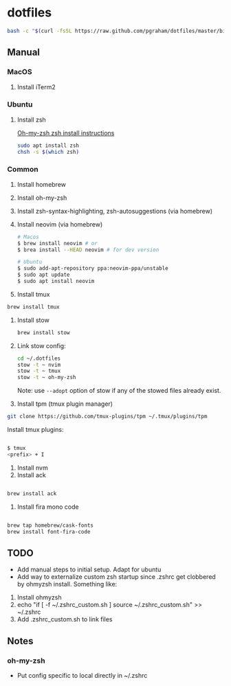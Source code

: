 # dotfiles

```sh
bash -c "$(curl -fsSL https://raw.github.com/pgraham/dotfiles/master/bin/dotfiles)" && source ~/.bashrc
```

## Manual

### MacOS

1. Install iTerm2

### Ubuntu

1. Install zsh

   [Oh-my-zsh zsh install instructions](nvim/.config/nvim/plugin/packer_compiled.lua)

   ```sh
   sudo apt install zsh
   chsh -s $(which zsh)
   ```

### Common

1. Install homebrew
1. Install oh-my-zsh
1. Install zsh-syntax-highlighting, zsh-autosuggestions (via homebrew)
1. Install neovim (via homebrew)

   ```sh
   # Macos
   $ brew install neovim # or
   $ brea install --HEAD neovim # for dev version

   # Ubuntu
   $ sudo add-apt-repository ppa:neovim-ppa/unstable
   $ sudo apt update
   $ sudo apt install neovim
   ```

1. Install tmux

```sh
brew install tmux
```

1. Install stow

   ```sh
   brew install stow
   ```

1. Link stow config:

   ```sh
   cd ~/.dotfiles
   stow -t ~ nvim
   stow -t ~ tmux
   stow -t ~ oh-my-zsh
   ```

   Note: use `--adopt` option of stow if any of the stowed files already exist.

1. Install tpm (tmux plugin manager)

```sh
git clone https://github.com/tmux-plugins/tpm ~/.tmux/plugins/tpm

```

Install tmux plugins:

```sh

$ tmux
<prefix> + I

```

1. Install nvm
1. Install ack

```sh

brew install ack

```

1. Install fira mono code

```sh

brew tap homebrew/cask-fonts
brew install font-fira-code

```

## TODO

- Add manual steps to initial setup. Adapt for ubuntu
- Add way to externalize custom zsh startup since .zshrc get clobbered by
  ohmyzsh install. Something like:

1. Install ohmyzsh
2. echo "if [ -f ~/.zshrc_custom.sh ] source ~/.zshrc_custom.sh" >> ~/.zshrc
3. Add .zshrc_custom.sh to link files

## Notes

### oh-my-zsh

- Put config specific to local directly in ~/.zshrc
